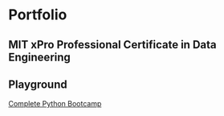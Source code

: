 # Portfolio
## MIT xPro Professional Certificate in Data Engineering
## Playground
<a href="https://github.com/mlblagerberg/complete_python_bootcamp/tree/main"> Complete Python Bootcamp </a>
